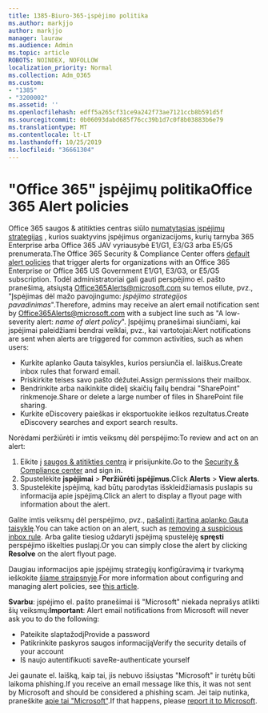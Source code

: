 ```yaml
---
title: 1385-Biuro-365-įspėjimo politika
ms.author: markjjo
author: markjjo
manager: lauraw
ms.audience: Admin
ms.topic: article
ROBOTS: NOINDEX, NOFOLLOW
localization_priority: Normal
ms.collection: Adm_O365
ms.custom:
- "1385"
- "3200002"
ms.assetid: ''
ms.openlocfilehash: edff5a265cf31ce9a242f73ae7121ccb8b591d5f
ms.sourcegitcommit: 0b06093dabd685f76cc39b1d7c0f8b03883b6e79
ms.translationtype: MT
ms.contentlocale: lt-LT
ms.lasthandoff: 10/25/2019
ms.locfileid: "36661304"
---
```

# <a name="office-365-alert-policies"></a><span data-ttu-id="58732-102">"Office 365" įspėjimų politika</span><span class="sxs-lookup"><span data-stu-id="58732-102">Office 365 Alert policies</span></span>

<span data-ttu-id="58732-103">Office 365 saugos & atitikties centras siūlo [numatytąsias įspėjimų strategijas](https://docs.microsoft.com/office365/securitycompliance/alert-policies#default-alert-policies) , kurios suaktyvins įspėjimus organizacijoms, kurių tarnyba 365 Enterprise arba Office 365 JAV vyriausybė E1/G1, E3/G3 arba E5/G5 prenumerata.</span><span class="sxs-lookup"><span data-stu-id="58732-103">The Office 365 Security & Compliance Center offers [default alert policies](https://docs.microsoft.com/office365/securitycompliance/alert-policies#default-alert-policies) that trigger alerts for organizations with an Office 365 Enterprise or Office 365 US Government E1/G1, E3/G3, or E5/G5 subscription.</span></span> <span data-ttu-id="58732-104">Todėl administratoriai gali gauti perspėjimo el. pašto pranešimą, atsiųstą Office365Alerts@microsoft.com su temos eilute, pvz., "Įspėjimas dėl mažo pavojingumo: *įspėjimo strategijos pavadinimas*".</span><span class="sxs-lookup"><span data-stu-id="58732-104">Therefore, admins may receive an alert email notification sent by Office365Alerts@microsoft.com with a subject line such as "A low-severity alert: *name of alert policy*".</span></span> <span data-ttu-id="58732-105">Įspėjimų pranešimai siunčiami, kai įspėjimai paleidžiami bendrai veiklai, pvz., kai vartotojai:</span><span class="sxs-lookup"><span data-stu-id="58732-105">Alert notifications are sent when alerts are triggered for common activities, such as when users:</span></span>

- <span data-ttu-id="58732-106">Kurkite aplanko Gauta taisykles, kurios persiunčia el. laiškus.</span><span class="sxs-lookup"><span data-stu-id="58732-106">Create inbox rules that forward email.</span></span>
- <span data-ttu-id="58732-107">Priskirkite teises savo pašto dėžutei.</span><span class="sxs-lookup"><span data-stu-id="58732-107">Assign permissions their mailbox.</span></span>
- <span data-ttu-id="58732-108">Bendrinkite arba naikinkite didelį skaičių failų bendrai "SharePoint" rinkmenoje.</span><span class="sxs-lookup"><span data-stu-id="58732-108">Share or delete a large number of files in SharePoint file sharing.</span></span>
- <span data-ttu-id="58732-109">Kurkite eDiscovery paieškas ir eksportuokite ieškos rezultatus.</span><span class="sxs-lookup"><span data-stu-id="58732-109">Create eDiscovery searches and export search results.</span></span>

<span data-ttu-id="58732-110">Norėdami peržiūrėti ir imtis veiksmų dėl perspėjimo:</span><span class="sxs-lookup"><span data-stu-id="58732-110">To review and act on an alert:</span></span>

1. <span data-ttu-id="58732-111">Eikite į [saugos & atitikties centrą](https://protection.office.com) ir prisijunkite.</span><span class="sxs-lookup"><span data-stu-id="58732-111">Go to the [Security & Compliance center](https://protection.office.com) and sign in.</span></span>
2. <span data-ttu-id="58732-112">Spustelėkite **įspėjimai** > **Peržiūrėti įspėjimus**.</span><span class="sxs-lookup"><span data-stu-id="58732-112">Click **Alerts** > **View alerts**.</span></span>
3. <span data-ttu-id="58732-113">Spustelėkite įspėjimą, kad būtų parodytas išskleidžiamasis puslapis su informacija apie įspėjimą.</span><span class="sxs-lookup"><span data-stu-id="58732-113">Click an alert to display a flyout page with information about the alert.</span></span>

<span data-ttu-id="58732-114">Galite imtis veiksmų dėl perspėjimo, pvz., [pašalinti įtartiną aplanko Gauta taisyklę](https://docs.microsoft.com/office365/securitycompliance/responding-to-a-compromised-email-account).</span><span class="sxs-lookup"><span data-stu-id="58732-114">You can take action on an alert, such as [removing a suspicious inbox rule](https://docs.microsoft.com/office365/securitycompliance/responding-to-a-compromised-email-account).</span></span> <span data-ttu-id="58732-115">Arba galite tiesiog uždaryti įspėjimą spustelėję **spręsti** perspėjimo iškelties puslapį.</span><span class="sxs-lookup"><span data-stu-id="58732-115">Or you can simply close the alert by clicking **Resolve** on the alert flyout page.</span></span>

<span data-ttu-id="58732-116">Daugiau informacijos apie įspėjimų strategijų konfigūravimą ir tvarkymą ieškokite [šiame straipsnyje](https://docs.microsoft.com/office365/securitycompliance/alert-policies).</span><span class="sxs-lookup"><span data-stu-id="58732-116">For more information about configuring and managing alert policies, see  [this article](https://docs.microsoft.com/office365/securitycompliance/alert-policies).</span></span>

<span data-ttu-id="58732-117">**Svarbu**: įspėjimo el. pašto pranešimai iš "Microsoft" niekada neprašys atlikti šių veiksmų:</span><span class="sxs-lookup"><span data-stu-id="58732-117">**Important**: Alert email notifications from Microsoft will never ask you to do the following:</span></span>

- <span data-ttu-id="58732-118">Pateikite slaptažodį</span><span class="sxs-lookup"><span data-stu-id="58732-118">Provide a password</span></span>
- <span data-ttu-id="58732-119">Patikrinkite paskyros saugos informaciją</span><span class="sxs-lookup"><span data-stu-id="58732-119">Verify the security details of your account</span></span>
- <span data-ttu-id="58732-120">Iš naujo autentifikuoti save</span><span class="sxs-lookup"><span data-stu-id="58732-120">Re-authenticate yourself</span></span>

<span data-ttu-id="58732-121">Jei gaunate el. laišką, kaip tai, jis nebuvo išsiųstas "Microsoft" ir turėtų būti laikoma phishing.</span><span class="sxs-lookup"><span data-stu-id="58732-121">If you receive an email message like this, it was not sent by Microsoft and should be considered a phishing scam.</span></span> <span data-ttu-id="58732-122">Jei taip nutinka, praneškite [apie tai "Microsoft"](https://docs.microsoft.com/office365/SecurityCompliance/report-junk-email-and-phishing-scams-in-outlook-on-the-web-eop).</span><span class="sxs-lookup"><span data-stu-id="58732-122">If that happens, please [report it to Microsoft](https://docs.microsoft.com/office365/SecurityCompliance/report-junk-email-and-phishing-scams-in-outlook-on-the-web-eop).</span></span>